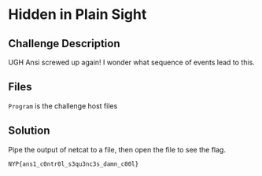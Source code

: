 # Hidden in Plain Sight
## Challenge Description
UGH Ansi screwed up again! I wonder what sequence of events lead to this.

## Files
`Program` is the challenge host files

## Solution
Pipe the output of netcat to a file, then open the file to see the flag.

```
NYP{ans1_c0ntr0l_s3qu3nc3s_damn_c00l}
```